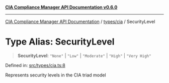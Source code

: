 [**CIA Compliance Manager API Documentation v0.6.0**](../../../README.md)

***

[CIA Compliance Manager API Documentation](../../../modules.md) / [types/cia](../README.md) / SecurityLevel

# Type Alias: SecurityLevel

> **SecurityLevel**: `"None"` \| `"Low"` \| `"Moderate"` \| `"High"` \| `"Very High"`

Defined in: [src/types/cia.ts:8](https://github.com/Hack23/cia-compliance-manager/blob/ca083b463223765b22422b66b3a43930241849bd/src/types/cia.ts#L8)

Represents security levels in the CIA triad model
